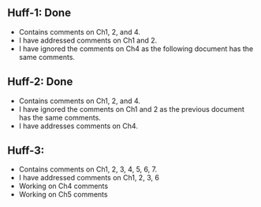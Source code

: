 Huff-1: Done
-------

- Contains comments on Ch1, 2, and 4.
- I have addressed comments on Ch1 and 2.
- I have ignored the comments on Ch4 as the following document has the same comments.

Huff-2: Done
-------

- Contains comments on Ch1, 2, and 4.
- I have ignored the comments on Ch1 and 2 as the previous document has the same comments.
- I have addresses comments on Ch4.

Huff-3:
-------

- Contains comments on Ch1, 2, 3, 4, 5, 6, 7.
- I have addressed comments on Ch1, 2, 3, 6
- Working on Ch4 comments
- Working on Ch5 comments


